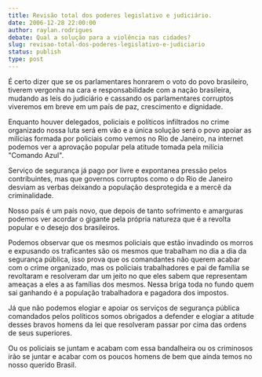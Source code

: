 ```yaml
---
title: Revisão total dos poderes legislativo e judiciário.
date: 2006-12-28 22:00:00
author: raylan.rodrigues
debate: Qual a solução para a violência nas cidades?
slug: revisao-total-dos-poderes-legislativo-e-judiciario
status: publish 
type: post
---
```


É certo dizer que se os parlamentares honrarem o voto do povo brasileiro, tiverem vergonha na cara e responsabilidade com a nação brasileira, mudando as leis do judiciário e cassando os parlamentares corruptos viveremos em breve em um país de paz, crescimento e dignidade.  

Enquanto houver delegados, policiais e políticos infiltrados no crime organizado nossa luta será em vão e a única solução será o povo apoiar as milícias formada por policiais como vemos no Rio de Janeiro, na internet podemos ver a aprovação popular pela atitude tomada pela milícia "Comando Azul".  

Serviço de segurança já pago por livre e expontanea pressão pelos contribuintes, mas que governos corruptos como o do Rio de Janeiro desviam as verbas deixando a população desprotegida e a mercê da criminalidade.  

Nosso país é um país novo, que depois de tanto sofrimento e amarguras podemos ver acordar o gigante pela própria natureza que é a revolta popular e o desejo dos brasileiros.  

Podemos observar que os mesmos policiais que estão invadindo os morros e expusando os traficantes são os mesmos que trabalham no dia a dia da segurança pública, isso prova que os comandantes não querem acabar com o crime organizado, mas os policiais trabalhadores e pai de família se revoltaram e resolveram dar um jeito no que eles sabem que representam ameaças a eles a as famílias dos mesmos. Nessa briga toda no fundo quem sai ganhando é a população trabalhadora e pagadora dos impostos.  

Já que não podemos elogiar e apoiar os serviços de segurança pública comandados pelos políticos somos obrigados a defender e elogiar a atitude desses bravos homens da lei que resolveram passar por cima das ordens de seus superiores.  

Ou os policiais se juntam e acabam com essa bandalheira ou os criminosos irão se juntar e acabar com os poucos homens de bem que ainda temos no nosso querido Brasil.
